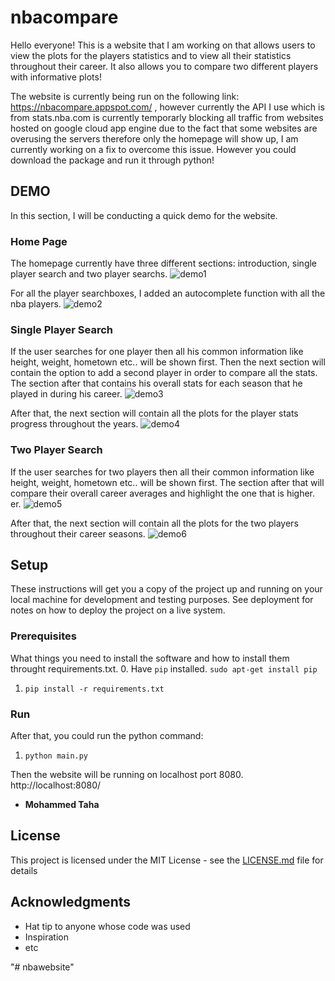 # nbacompare

Hello everyone! This is a website that I am working on that allows users to view the plots for the players statistics and to view all their statistics throughout their career. It also allows you to compare two different players with informative plots! 

The website is currently being run on the following link: https://nbacompare.appspot.com/ , however currently the API I use which is from stats.nba.com is currently temporarly blocking all traffic from websites hosted on google cloud app engine due to the fact that some websites are overusing the servers therefore only the homepage will show up, I am currently working on a fix to overcome this issue. 
However you could download the package and run it through python!

## DEMO

In this section, I will be conducting a quick demo for the website. 

### Home Page

The homepage currently have three different sections: introduction, single player search and two player searchs. 
![demo1](static/images/demo01.JPG)

For all the player searchboxes, I added an autocomplete function with all the nba players. 
![demo2](static/images/demo02.JPG)



### Single Player Search

If the user searches for one player then all his common information like height, weight, hometown etc.. will be shown first. 
Then the next section will contain the option to add a second player in order to compare all the stats. The section after that contains his overall stats for each season that he played in during his career. 
![demo3](static/images/demo03.JPG)

After that, the next section will contain all the plots for the player stats progress throughout the years. 
![demo4](static/images/demo04.JPG)


### Two Player Search

If the user searches for two players then all their common information like height, weight, hometown etc.. will be shown first. 
 The section after that will compare their overall career averages and highlight the one that is higher. er. 
![demo5](static/images/demo05.JPG)

After that, the next section will contain all the plots for the two players throughout their career seasons. 
![demo6](static/images/demo06.JPG)



## Setup

These instructions will get you a copy of the project up and running on your local machine for development and testing purposes. See deployment for notes on how to deploy the project on a live system.

### Prerequisites

What things you need to install the software and how to install them throught requirements.txt. 
0. Have `pip` installed. `sudo apt-get install pip`
1. `pip install -r requirements.txt`

### Run

After that, you could run the python command: 
1. `python main.py`

Then the website will be running on localhost port 8080. http://localhost:8080/


* **Mohammed Taha** 

## License

This project is licensed under the MIT License - see the [LICENSE.md](LICENSE.md) file for details

## Acknowledgments

* Hat tip to anyone whose code was used
* Inspiration
* etc

"# nbawebsite" 
